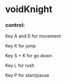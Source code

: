 # voidKnight

### control:

Key A and D for movement

Key K for jump

Key S + K for go down

Key L for rush

Key P for start/pause